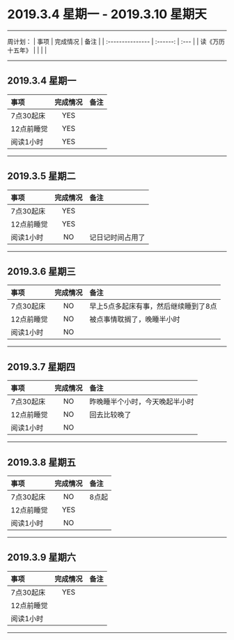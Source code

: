 # **2019.3.4 星期一 - 2019.3.10 星期天**

***

周计划：
| 事项             | 完成情况 | 备注 |
| :--------------- | :------: | :--- |
| 读《万历十五年》 |          |
|                  |

***

## 2019.3.4 星期一

| 事项       | 完成情况 | 备注 |
| :--------- | :------: | :--- |
| 7点30起床  |   YES    |
| 12点前睡觉 |   YES    |
| 阅读1小时  |   YES    |

***

## 2019.3.5 星期二

| 事项       | 完成情况 | 备注             |
| :--------- | :------: | :--------------- |
| 7点30起床  |   YES    |
| 12点前睡觉 |   YES    |
| 阅读1小时  |    NO    | 记日记时间占用了 |

***

## 2019.3.6 星期三

| 事项       | 完成情况 | 备注                                 |
| :--------- | :------: | :----------------------------------- |
| 7点30起床  |    NO    | 早上5点多起床有事，然后继续睡到了8点 |
| 12点前睡觉 |    NO    | 被点事情耽搁了，晚睡半小时           |
| 阅读1小时  |    NO    |

***

## 2019.3.7 星期四

| 事项       | 完成情况 | 备注                           |
| :--------- | :------: | :----------------------------- |
| 7点30起床  |    NO    | 昨晚睡半个小时，今天晚起半小时 |
| 12点前睡觉 |    NO    | 回去比较晚了                   |
| 阅读1小时  |    NO    |

***

## 2019.3.8 星期五

| 事项       | 完成情况 | 备注  |
| :--------- | :------: | :---- |
| 7点30起床  |    NO    | 8点起 |
| 12点前睡觉 |   YES    |
| 阅读1小时  |    NO    |

***

## 2019.3.9 星期六

| 事项       | 完成情况 | 备注 |
| :--------- | :------: | :--- |
| 7点30起床  |   YES    |      |
| 12点前睡觉 |          |
| 阅读1小时  |          |

***